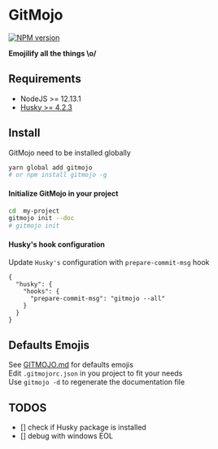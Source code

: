 # GitMojo

[![NPM version][npm-version-img]][npm-url]

**Emojilify all the things \o/**

## Requirements

- NodeJS >= 12.13.1
- [Husky >= 4.2.3](https://www.npmjs.com/package/husky)

## Install

GitMojo need to be installed globally

```bash
yarn global add gitmojo
# or npm install gitmojo -g
```

#### Initialize GitMojo in your project

```bash
cd  my-project
gitmojo init --doc
# gitmojo init
```

#### Husky's hook configuration

Update `Husky's` configuration with `prepare-commit-msg` hook

```
{
  "husky": {
    "hooks": {
      "prepare-commit-msg": "gitmojo --all"
    }
  }
}
```

## Defaults Emojis

See [GITMOJO.md](./GITMOJO.md) for defaults emojis<br>
Edit `.gitmojorc.json` in you project to fit your needs<br>
Use `gitmojo -d` to regenerate the documentation file

## TODOS

- [] check if Husky package is installed
- [] debug with windows EOL

[npm-url]: https://npmjs.org/package/gitmojo
[npm-version-img]: http://img.shields.io/npm/v/gitmojo.svg?style=flat-square

